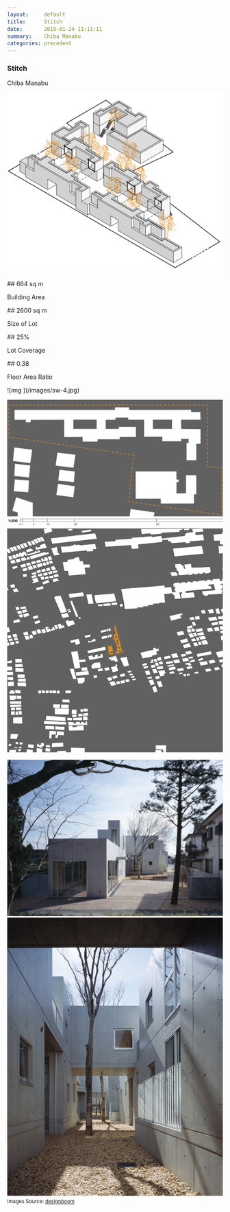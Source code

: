 ```yaml
---
layout:     default
title:      Stitch
date:       2015-01-24 11:11:11
summary:    Chiba Manabu
categories: precedent
---
```


<h3 class="h3 o1">Stitch</h3>
Chiba Manabu<br>

![img ](/images/sw-1.png)
<br>
<div class="clearfix py2">
<div class="sm-col sm-col-6 px2">
## 664 sq m
<p class="border-top o1">Building Area</p>
</div>
<div class="sm-col sm-col-6 px2">
## 2600 sq m
<p class="border-top o1">Size of Lot</p>
</div>
<div class="sm-col sm-col-6 px2">
## 25%
<p class="border-top o1">Lot Coverage</p>
</div>
<div class="sm-col sm-col-6 px2">
## 0.38
<p class="border-top o1">Floor Area Ratio</p>
</div>
</div>
![img ](/images/sw-4.jpg)

![img ](/images/sw-2.png)
![img ](/images/sw-3.png)

![img ](/images/sw-5.jpg)
![img ](/images/sw-6.jpg)
<small>Images Source: [designboom](http://www.designboom.com/architecture/chiba-manabu-architects-stitch-japan/)</small>
